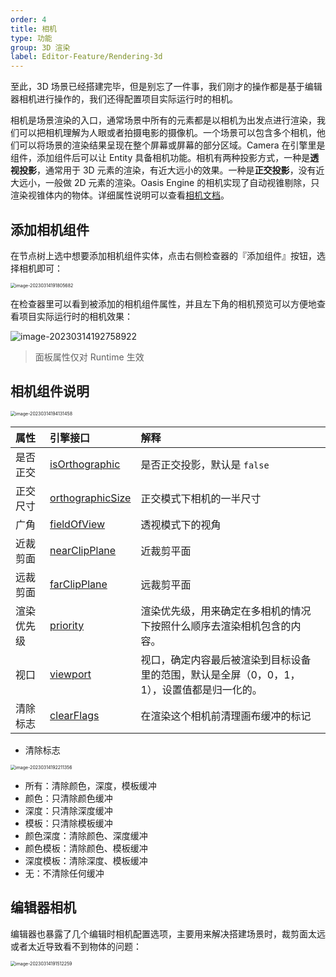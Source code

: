 ```yaml
---
order: 4
title: 相机
type: 功能
group: 3D 渲染
label: Editor-Feature/Rendering-3d
---
```


至此，3D 场景已经搭建完毕，但是别忘了一件事，我们刚才的操作都是基于编辑器相机进行操作的，我们还得配置项目实际运行时的相机。

相机是场景渲染的入口，通常场景中所有的元素都是以相机为出发点进行渲染，我们可以把相机理解为人眼或者拍摄电影的摄像机。一个场景可以包含多个相机，他们可以将场景的渲染结果呈现在整个屏幕或屏幕的部分区域。Camera 在引擎里是组件，添加组件后可以让 Entity 具备相机功能。相机有两种投影方式，一种是**透视投影**，通常用于 3D 元素的渲染，有近大远小的效果。一种是**正交投影**，没有近大远小，一般做 2D 元素的渲染。Oasis Engine 的相机实现了自动视锥剔除，只渲染视锥体内的物体。详细属性说明可以查看[相机文档](${docs}camera-cn)。

## 添加相机组件

在节点树上选中想要添加相机组件实体，点击右侧检查器的『添加组件』按钮，选择相机即可：

<img src="https://gw.alipayobjects.com/zos/OasisHub/6990fe5d-20d2-45ee-968f-0338014c3325/image-20230314191805682.png" alt="image-20230314191805682" style="zoom:50%;" />

在检查器里可以看到被添加的相机组件属性，并且左下角的相机预览可以方便地查看项目实际运行时的相机效果：

![image-20230314192758922](https://gw.alipayobjects.com/zos/OasisHub/78d126c5-1a07-4be7-b034-881ddd788d78/image-20230314192758922.png)

> 面板属性仅对 Runtime 生效

## 相机组件说明

<img src="https://gw.alipayobjects.com/zos/OasisHub/490bf4d8-ba90-4c67-8e6c-6e063fd94e1b/image-20230314194131458.png" alt="image-20230314194131458" style="zoom:50%;" />

| 属性 | 引擎接口 | 解释 |
| :-- | :-- | :-- |
| 是否正交 | [isOrthographic](${api}core/Camera#isOrthographic) | 是否正交投影，默认是 `false` |
| 正交尺寸 | [orthographicSize](${api}core/Camera#orthographicSize) | 正交模式下相机的一半尺寸 |
| 广角 | [fieldOfView](${api}core/Camera#fieldOfView) | 透视模式下的视角 |
| 近裁剪面 | [nearClipPlane](${api}core/Camera#nearClipPlane) | 近裁剪平面 |
| 远裁剪面 | [farClipPlane](${api}core/Camera#farClipPlane) | 远裁剪平面 |
| 渲染优先级 | [priority](${api}core/Camera#priority) | 渲染优先级，用来确定在多相机的情况下按照什么顺序去渲染相机包含的内容。 |
| 视口 | [viewport](${api}core/Camera#viewport) | 视口，确定内容最后被渲染到目标设备里的范围，默认是全屏（0，0，1，1），设置值都是归一化的。 |
| 清除标志 | [clearFlags](${api}core/Camera#clearFlags) | 在渲染这个相机前清理画布缓冲的标记 |

- 清除标志

<img src="https://gw.alipayobjects.com/zos/OasisHub/bd30f5bf-0dc2-4626-b06a-4c15c13f7b38/image-20230314192211356.png" alt="image-20230314192211356" style="zoom:50%;" />

- 所有：清除颜色，深度，模板缓冲
- 颜色：只清除颜色缓冲
- 深度：只清除深度缓冲
- 模板：只清除模板缓冲
- 颜色深度：清除颜色、深度缓冲
- 颜色模板：清除颜色、模板缓冲
- 深度模板：清除深度、模板缓冲
- 无：不清除任何缓冲

## 编辑器相机

编辑器也暴露了几个编辑时相机配置选项，主要用来解决搭建场景时，裁剪面太远或者太近导致看不到物体的问题：

<img src="https://gw.alipayobjects.com/zos/OasisHub/8cf08b2a-f3d7-4156-b88f-2982f21f24d2/image-20230314191512259.png" alt="image-20230314191512259" style="zoom:50%;" />
